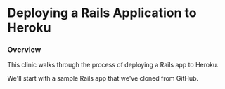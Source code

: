 # Deploying a Rails Application to Heroku

### Overview

This clinic walks through the process of deploying a Rails app to Heroku.

We'll start with a sample Rails app that we've cloned from GitHub.
